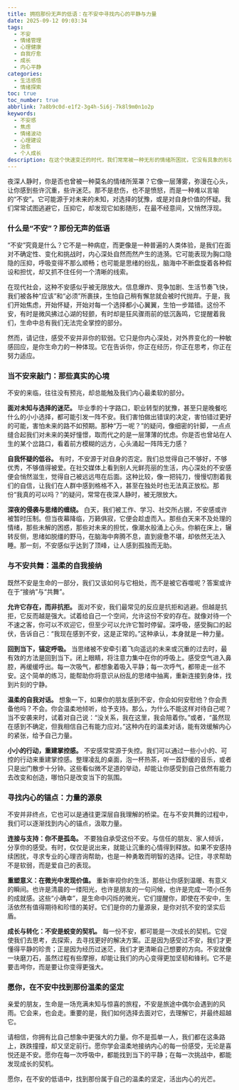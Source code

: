 ```yaml
---
title: 拥抱那份无声的低语：在不安中寻找内心的平静与力量
date: 2025-09-12 09:03:34
tags:
  - 不安
  - 情绪管理
  - 心理健康
  - 自我疗愈
  - 成长
  - 内心平静
categories:
  - 生活感悟
  - 情绪探索
toc: true
toc_number: true
abbrlink: 7a8b9c0d-e1f2-3g4h-5i6j-7k8l9m0n1o2p
keywords:
  - 不安感
  - 焦虑
  - 情绪波动
  - 心理建设
  - 治愈
  - 个人成长
description: 在这个快速变迁的时代，我们常常被一种无形的情绪所困扰，它没有具象的形状，却能悄无声息地侵蚀我们的内心——那就是“不安”。它可能源于对未来的迷茫，对过去的遗憾，或是对当下的不确定。这篇文章，我想与你一同，温柔地揭开这层面纱，探索不安的本质，并学习如何在它的低语中，找到属于我们自己的那份平静与力量。
---
```


夜深人静时，你是否也曾被一种莫名的情绪所笼罩？它像一层薄雾，弥漫在心头，让你感到些许沉重，些许迷茫。那不是悲伤，也不是愤怒，而是一种难以言喻的“不安”。它可能源于对未来的未知，对选择的犹豫，或是对自身价值的怀疑。我们常常试图逃避它，压抑它，却发现它如影随形，在最不经意间，又悄然浮现。

### 什么是“不安”？那份无声的低语

“不安”究竟是什么？它不是一种病症，而更像是一种普遍的人类体验，是我们在面对不确定性、变化和挑战时，内心深处自然而然产生的涟漪。它可能表现为胸口隐隐的压抑，呼吸变得不那么顺畅；也可能是思绪的纷乱，脑海中不断盘旋着各种假设和担忧，却又抓不住任何一个清晰的线索。

在现代社会，这种不安感似乎被无限放大。信息爆炸、竞争加剧、生活节奏飞快，我们被各种“应该”和“必须”所裹挟，生怕自己稍有懈怠就会被时代抛弃。于是，我们开始焦虑，开始怀疑，开始对每一个选择都小心翼翼，生怕一步踏错。这份不安，有时是微风拂过心湖的轻颤，有时却是狂风骤雨前的低沉轰鸣，它提醒着我们，生命中总有我们无法完全掌控的部分。

然而，请记住，感受不安并非你的软弱。它只是你内心深处，对外界变化的一种敏感回应，是你生命力的一种体现。它在告诉你，你正在经历，你正在思考，你正在努力适应。

### 当不安来敲门：那些真实的心境

不安的来临，往往没有预兆，却总能触及我们内心最柔软的部分。

**面对未知与选择的迷茫。** 毕业季的十字路口，职业转型的犹豫，甚至只是晚餐吃什么的小小选择，都可能引发一阵不安。我们害怕做出错误的决定，害怕错过更好的可能，害怕未来的路不如预期。那种“万一呢？”的疑问，像细密的针脚，一点点缝合起我们对未来的美好憧憬，取而代之的是一层薄薄的忧虑。你是否也曾站在人生的某个岔路口，看着前方模糊的远方，心头涌起一阵阵无力感？

**自我怀疑的低谷。** 有时，不安源于对自身的否定。我们总觉得自己不够好，不够优秀，不够值得被爱。在社交媒体上看到别人光鲜亮丽的生活，内心深处的不安感便会悄然滋生，觉得自己被远远甩在后面。这种比较，像一把钝刀，慢慢切割着我们的自信，让我们在人群中感到格格不入，甚至在独处时也无法真正放松。那份“我真的可以吗？”的疑问，常常在夜深人静时，被无限放大。

**深夜的侵袭与思绪的缠绕。** 白天，我们被工作、学习、社交所占据，不安感或许被暂时压制。但当夜幕降临，万籁俱寂，它便会趁虚而入。那些白天来不及处理的情绪，那些未解的困惑，那些对未来的担忧，像潮水般涌上心头。你躺在床上，辗转反侧，思绪如脱缰的野马，在脑海中奔腾不息，直到疲惫不堪，却依然无法入睡。那一刻，不安感似乎达到了顶峰，让人感到孤独而无助。

### 与不安共舞：温柔的自我接纳

既然不安是生命的一部分，我们又该如何与它相处，而不是被它吞噬呢？答案或许在于“接纳”与“共舞”。

**允许它存在，而非抗拒。** 面对不安，我们最常见的反应是抗拒和逃避。但越是抗拒，它反而越是强大。试着给自己一个空间，允许这份不安的存在。就像对待一个不速之客，你可以不欢迎它，但至少可以允许它暂时停留。深呼吸，感受胸口的起伏，告诉自己：“我现在感到不安，这是正常的。”这种承认，本身就是一种力量。

**回到当下，锚定呼吸。** 当思绪被不安牵引着飞向遥远的未来或沉重的过去时，最有效的方法是回到当下。闭上眼睛，将注意力集中在你的呼吸上。感受空气进入鼻腔，再缓缓呼出。每一次吸气，都想象着吸入平静；每一次呼气，都带走一丝不安。这个简单的练习，能帮助你将意识从纷乱的思绪中抽离，重新连接到身体，找到片刻的宁静。

**温柔的自我对话。** 想象一下，如果你的朋友感到不安，你会如何安慰他？你会责备他吗？不会。你会温柔地倾听，给予支持。那么，为什么不能这样对待自己呢？当不安袭来时，试着对自己说：“没关系，我在这里，我会陪着你。”或者，“虽然现在感到不确定，但我相信自己有能力应对。”这种内在的温柔对话，能有效缓解内心的紧张，给予自己力量。

**小小的行动，重建掌控感。** 不安感常常源于失控。我们可以通过一些小小的、可控的行动来重建掌控感。整理凌乱的桌面，泡一杯热茶，听一首舒缓的音乐，或者只是出门散步十分钟。这些看似微不足道的举动，却能让你感受到自己依然有能力去改变和创造，哪怕只是改变当下的氛围。

### 寻找内心的锚点：力量的源泉

不安并非终点，它也可以是通往更深层自我理解的桥梁。在与不安共舞的过程中，我们可以逐渐找到内心的锚点，汲取力量。

**连接与支持：你不是孤岛。** 不要独自承受这份不安。与信任的朋友、家人倾诉，分享你的感受。有时，仅仅是说出来，就能让沉重的心情得到释放。如果不安感持续困扰，寻求专业的心理咨询帮助，也是一种勇敢而明智的选择。记住，寻求帮助不是软弱，而是爱自己的表现。

**重塑意义：在微光中发现价值。** 重新审视你的生活，那些让你感到温暖、有意义的瞬间。也许是清晨的一缕阳光，也许是朋友的一句问候，也许是完成一项小任务的成就感。这些“小确幸”，是生命中闪烁的微光，它们提醒你，即使在不安中，生活依然有值得期待和珍惜的美好。它们是你的力量源泉，是你对抗不安的坚实后盾。

**成长与转化：不安是蜕变的契机。** 每一份不安，都可能是一次成长的契机。它促使我们去思考，去探索，去寻找更好的解决方案。正是因为感受过不安，我们才更懂得平静的珍贵；正是因为经历过迷茫，我们才更清晰自己想要的方向。不安就像一块磨刀石，虽然过程有些摩擦，却能让我们的内心变得更加坚韧和锋利。它不是要击垮你，而是要让你变得更强大。

### 愿你，在不安中找到那份温柔的坚定

亲爱的朋友，生命是一场充满未知与惊喜的旅程，不安是旅途中偶尔会遇到的风雨。它会来，也会走。重要的是，我们如何选择去面对它，去理解它，并最终超越它。

请相信，你拥有比自己想象中更强大的力量。你不是孤单一人，我们都在这条路上，跌跌撞撞，却又坚定前行。愿你学会温柔地接纳内心的每一份感受，无论是喜悦还是不安。愿你在每一次呼吸中，都能找到当下的平静；在每一次挑战中，都能发现成长的契机。

愿你，在不安的低语中，找到那份属于自己的温柔的坚定，活出内心的光芒。